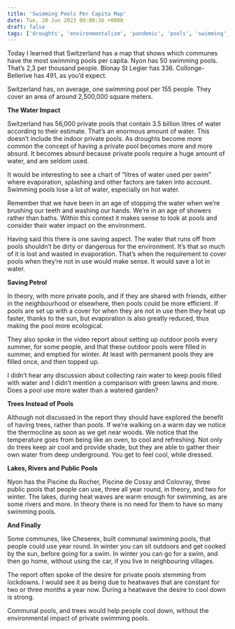 ```yaml
---
title: 'Swimming Pools Per Capita Map'
date: Tue, 20 Jun 2023 09:00:36 +0000
draft: false
tags: ['droughts', 'environmentalism', 'pandemic', 'pools', 'swimming', 'switzerland', 'water']
---
```


Today I learned that Switzerland has a map that shows which communes have the most swimming pools per capita. Nyon has 50 swimming pools. That’s 2,3 per thousand people. Blonay St Legier has 336. Collonge- Bellerive has 491, as you’d expect. 

Switzerland has, on average, one swimming pool per 155 people. They cover an area of around 2,500,000 square meters. 

**The Water Impact**

Switzerland has 56,000 private pools that contain 3.5 billion litres of water according to their estimate. That’s an enormous amount of water. This doesn’t include the indoor private pools. As droughts become more common the concept of having a private pool becomes more and more absurd. It becomes absurd because private pools require a huge amount of water, and are seldom used. 

It would be interesting to see a chart of “litres of water used per swim” where evaporation, splashing and other factors are taken into account. Swimming pools lose a lot of water, especially on hot water. 

Remember that we have been in an age of stopping the water when we’re brushing our teeth and washing our hands. We’re in an age of showers rather than baths. Within this context it makes sense to look at pools and consider their water impact on the environment. 

Having said this there is one saving aspect. The water that runs off from pools shouldn’t be dirty or dangerous for the environment. It’s that so much of it is lost and wasted in evaporation. That’s when the requirement to cover pools when they’re not in use would make sense. It would save a lot in water. 

**Saving Petrol**

In theory, with more private pools, and if they are shared with friends, either in the neighbourhood or elsewhere, then pools could be more efficient. If pools are set up with a cover for when they are not in use then they heat up faster, thanks to the sun, but evaporation is also greatly reduced, thus making the pool more ecological. 

They also spoke in the video report about setting up outdoor pools every summer, for some people, and that these outdoor pools were filled in summer, and emptied for winter. At least with permanent pools they are filled once, and then topped up. 

I didn’t hear any discussion about collecting rain water to keep pools filled with water and I didn’t mention a comparison with green lawns and more. Does a pool use more water than a watered garden? 

**Trees Instead of Pools**

Although not discussed in the report they should have explored the benefit of having trees, rather than pools. If we’re walking on a warm day we notice the thermocline as soon as we get near woods. We notice that the temperature goes from being like an oven, to cool and refreshing. Not only do trees keep air cool and provide shade, but they are able to gather their own water from deep underground. You get to feel cool, while dressed. 

**Lakes, Rivers and Public Pools**

Nyon has the Piscine du Rocher, Piscine de Cossy and Colovray, three public pools that people can use, three all year round, in theory, and two for winter. The lakes, during heat waves are warm enough for swimming, as are some rivers and more. In theory there is no need for them to have so many swimming pools. 

**And Finally**

Some communes, like Cheserex, built communal swimming pools, that people could use year round. In winter you can sit outdoors and get cooked by the sun, before going for a swim. In winter you can go for a swim, and then go home, without using the car, if you live in neighbouring villages. 

The report often spoke of the desire for private pools stemming from lockdowns. I would see it as being due to heatwaves that are constant for two or three months a year now. During a heatwave the desire to cool down is strong. 

Communal pools, and trees would help people cool down, without the environmental impact of private swimming pools.